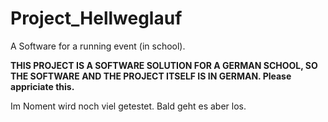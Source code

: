 # Project_Hellweglauf
A Software for a running event  (in school).

<b>THIS PROJECT IS A SOFTWARE SOLUTION FOR A GERMAN SCHOOL, SO THE SOFTWARE AND THE PROJECT ITSELF IS IN GERMAN.
Please appriciate this.</b>

Im Noment wird noch viel getestet. Bald geht es aber los.
